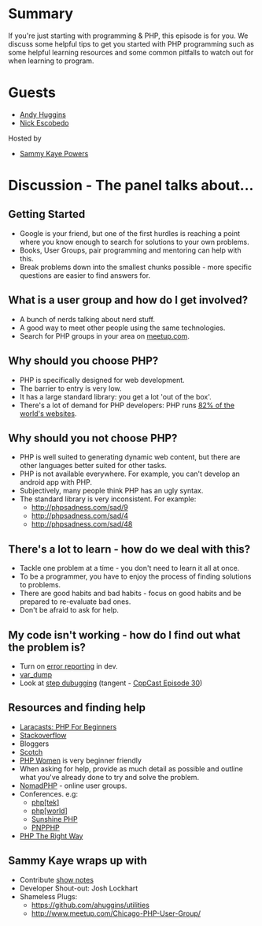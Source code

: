 # Summary
If you're just starting with programming & PHP, this episode is for you. We discuss some helpful tips to get you started with PHP programming such as some helpful learning resources and some common pitfalls to watch out for when learning to program.

# Guests
* [Andy Huggins](https://twitter.com/andy_huggins)
* [Nick Escobedo](https://twitter.com/nick_escobedo)

Hosted by
* [Sammy Kaye Powers](https://twitter.com/SammyK)

# Discussion - The panel talks about...

## Getting Started
* Google is your friend, but one of the first hurdles is reaching a point where you know enough to search for solutions to your own problems.
* Books, User Groups, pair programming and mentoring can help with this.
* Break problems down into the smallest chunks possible - more specific questions are easier to find answers for.

## What is a user group and how do I get involved?
* A bunch of nerds talking about nerd stuff.
* A good way to meet other people using the same technologies.
* Search for PHP groups in your area on [meetup.com](https://www.meetup.com/).

## Why should you choose PHP?
* PHP is specifically designed for web development.
* The barrier to entry is very low.
* It has a large standard library: you get a lot 'out of the box'.
* There's a lot of demand for PHP developers: PHP runs [82% of the world's websites](https://w3techs.com/technologies/details/pl-php/all/all).

## Why should you not choose PHP?
* PHP is well suited to generating dynamic web content, but there are other languages better suited for other tasks.
* PHP is not available everywhere. For example, you can't develop an android app with PHP.
* Subjectively, many people think PHP has an ugly syntax.
* The standard library is very inconsistent. For example:
  * http://phpsadness.com/sad/9
  * http://phpsadness.com/sad/4
  * http://phpsadness.com/sad/48

## There's a lot to learn - how do we deal with this?
* Tackle one problem at a time - you don't need to learn it all at once.
* To be a programmer, you have to enjoy the process of finding solutions to problems.
* There are good habits and bad habits - focus on good habits and be prepared to re-evaluate bad ones.
* Don't be afraid to ask for help.

## My code isn't working - how do I find out what the problem is?
* Turn on [error reporting](http://php.net/manual/en/function.error-reporting.php) in dev.
* [var_dump](http://php.net/manual/en/function.var-dump.php)
* Look at [step dubugging](https://www.phproundtable.com/episode/debugging-is-more-than-var-dump) (tangent - [CppCast Episode 30](http://cppcast.com/2015/10/kate-gregory/))

## Resources and finding help
* [Laracasts: PHP For Beginners](https://laracasts.com/series/php-for-beginners)
* [Stackoverflow](http://stackoverflow.com/)
* Bloggers
* [Scotch](https://scotch.io/)
* [PHP Women](https://phpwomen.org/) is very beginner friendly
* When asking for help, provide as much detail as possible and outline what you've already done to try and solve the problem.
* [NomadPHP](https://nomadphp.com/) - online user groups.
* Conferences. e.g:
  * [php[tek]](https://tek.phparch.com/)
  * [php[world]](https://world.phparch.com/)
  * [Sunshine PHP](http://sunshinephp.com/)
  * [PNPPHP](http://www.pnwphp.com/)
* [PHP The Right Way](http://www.phptherightway.com/)

## Sammy Kaye wraps up with
* Contribute [show notes](https://github.com/PHPRoundtable/show-notes/)
* Developer Shout-out: Josh Lockhart
* Shameless Plugs:
  * https://github.com/ahuggins/utilities
  * http://www.meetup.com/Chicago-PHP-User-Group/
